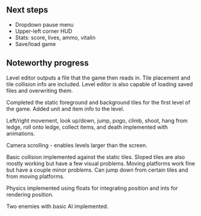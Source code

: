 <h2>Next steps</h2>

<ul>
    <li>Dropdown pause menu</li>
    <li>Upper-left corner HUD</li>
    <li>Stats: score, lives, ammo, vitalin</li>
    <li>Save/load game</li>
</ul>

<h2>Noteworthy progress</h2>

Level editor outputs a file that the game then reads in. Tile placement and tile collision info are included.
Level editor is also capable of loading saved files and overwriting them.

Completed the static foreground and background tiles for the first level of the game. Added unit and item info to the level.

Left/right movement, look up/down, jump, pogo, climb, shoot, hang from ledge,
roll onto ledge, collect items, and death implemented with animations.

Camera scrolling - enables levels larger than the screen.

Basic collision implemented against the static tiles. Sloped tiles are also
mostly working but have a few visual problems. Moving platforms work fine but
have a couple minor problems. Can jump down from certain tiles and from moving
platforms.

Physics implemented using floats for integrating position and ints for rendering position.

Two enemies with basic AI implemented.
